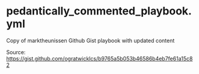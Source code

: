 # pedantically_commented_playbook.yml
Copy of  marktheunissen Github Gist playbook with updated content  

Source: https://gist.github.com/ogratwicklcs/b9765a5b053b46586b4eb7fe61a15c82

